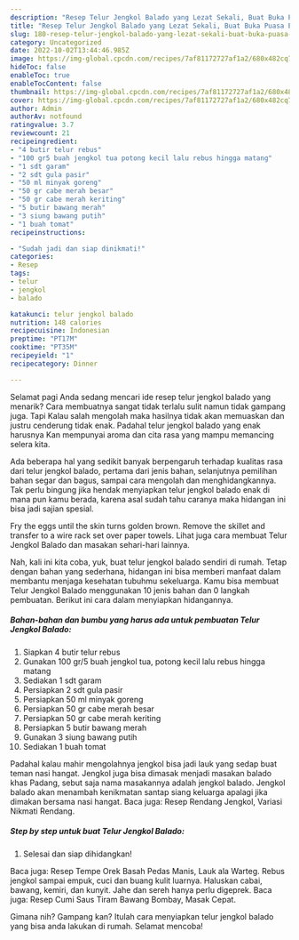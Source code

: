 ```yaml
---
description: "Resep Telur Jengkol Balado yang Lezat Sekali, Buat Buka Puasa Enak Banget"
title: "Resep Telur Jengkol Balado yang Lezat Sekali, Buat Buka Puasa Enak Banget"
slug: 180-resep-telur-jengkol-balado-yang-lezat-sekali-buat-buka-puasa-enak-banget
category: Uncategorized
date: 2022-10-02T13:44:46.985Z
image: https://img-global.cpcdn.com/recipes/7af81172727af1a2/680x482cq70/telur-jengkol-balado-foto-resep-utama.jpg
hideToc: false
enableToc: true
enableTocContent: false
thumbnail: https://img-global.cpcdn.com/recipes/7af81172727af1a2/680x482cq70/telur-jengkol-balado-foto-resep-utama.jpg
cover: https://img-global.cpcdn.com/recipes/7af81172727af1a2/680x482cq70/telur-jengkol-balado-foto-resep-utama.jpg
author: Admin
authorAv: notfound
ratingvalue: 3.7
reviewcount: 21
recipeingredient:
- "4 butir telur rebus"
- "100 gr5 buah jengkol tua potong kecil lalu rebus hingga matang"
- "1 sdt garam"
- "2 sdt gula pasir"
- "50 ml minyak goreng"
- "50 gr cabe merah besar"
- "50 gr cabe merah keriting"
- "5 butir bawang merah"
- "3 siung bawang putih"
- "1 buah tomat"
recipeinstructions:

- "Sudah jadi dan siap dinikmati!"
categories:
- Resep
tags:
- telur
- jengkol
- balado

katakunci: telur jengkol balado 
nutrition: 148 calories
recipecuisine: Indonesian
preptime: "PT17M"
cooktime: "PT35M"
recipeyield: "1"
recipecategory: Dinner

---
```



Selamat pagi Anda sedang mencari ide resep telur jengkol balado yang menarik? Cara membuatnya sangat tidak terlalu sulit namun tidak gampang juga. Tapi Kalau salah mengolah maka hasilnya tidak akan memuaskan dan justru cenderung tidak enak. Padahal telur jengkol balado yang enak harusnya Kan mempunyai aroma dan cita rasa yang mampu memancing selera kita.


Ada beberapa hal yang sedikit banyak berpengaruh terhadap kualitas rasa dari telur jengkol balado, pertama dari jenis bahan, selanjutnya pemilihan bahan segar dan bagus, sampai cara mengolah dan menghidangkannya. Tak perlu bingung jika hendak menyiapkan telur jengkol balado enak di mana pun kamu berada, karena asal sudah tahu caranya maka hidangan ini bisa jadi sajian spesial.

Fry the eggs until the skin turns golden brown. Remove the skillet and transfer to a wire rack set over paper towels. Lihat juga cara membuat Telur Jengkol Balado dan masakan sehari-hari lainnya.


Nah, kali ini kita coba, yuk, buat telur jengkol balado sendiri di rumah. Tetap dengan bahan yang sederhana, hidangan ini bisa memberi manfaat dalam membantu menjaga kesehatan tubuhmu sekeluarga. Kamu bisa membuat Telur Jengkol Balado menggunakan 10 jenis bahan dan 0 langkah pembuatan. Berikut ini cara dalam menyiapkan hidangannya.

<!--inarticleads1-->

##### Bahan-bahan dan bumbu yang harus ada untuk pembuatan Telur Jengkol Balado:

1. Siapkan 4 butir telur rebus
1. Gunakan 100 gr/5 buah jengkol tua, potong kecil lalu rebus hingga matang
1. Sediakan 1 sdt garam
1. Persiapkan 2 sdt gula pasir
1. Persiapkan 50 ml minyak goreng
1. Persiapkan 50 gr cabe merah besar
1. Persiapkan 50 gr cabe merah keriting
1. Persiapkan 5 butir bawang merah
1. Gunakan 3 siung bawang putih
1. Sediakan 1 buah tomat


Padahal kalau mahir mengolahnya jengkol bisa jadi lauk yang sedap buat teman nasi hangat. Jengkol juga bisa dimasak menjadi masakan balado khas Padang, sebut saja nama masakannya adalah jengkol balado. Jengkol balado akan menambah kenikmatan santap siang keluarga apalagi jika dimakan bersama nasi hangat. Baca juga: Resep Rendang Jengkol, Variasi Nikmati Rendang. 

<!--inarticleads2-->

##### Step by step untuk buat Telur Jengkol Balado:


1. Selesai dan siap dihidangkan!

Baca juga: Resep Tempe Orek Basah Pedas Manis, Lauk ala Warteg. Rebus jengkol sampai empuk, cuci dan buang kulit luarnya. Haluskan cabai, bawang, kemiri, dan kunyit. Jahe dan sereh hanya perlu digeprek. Baca juga: Resep Cumi Saus Tiram Bawang Bombay, Masak Cepat. 

Gimana nih? Gampang kan? Itulah cara menyiapkan telur jengkol balado yang bisa anda lakukan di rumah. Selamat mencoba!
